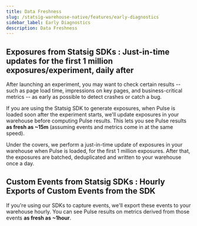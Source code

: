 ```yaml
---
title: Data Freshness
slug: /statsig-warehouse-native/features/early-diagnostics
sidebar_label: Early Diagnostics
description: Data Freshness 
---
```


## Exposures from Statsig SDKs : Just-in-time updates for the first 1 million exposures/experiment, daily after

After launching an experiment, you may want to check certain results -- such as page load time, impressions on key pages, and business-critical metrics -- as early as possible to detect crashes or catch a bug.

If you are using the Statsig SDK to generate exposures, when Pulse is loaded soon after the experiment starts, we'll update exposures in your warehouse before computing Pulse results. This lets you see Pulse results **as fresh as ~15m** (assuming events and metrics come in at the same speed).

Under the covers, we perform a just-in-time update of exposures in your warehouse when Pulse is loaded, for the first 1 million exposures. After that, the exposures are batched, deduplicated and written to your warehouse once a day.

## Custom Events from Statsig SDKs : Hourly Exports of Custom Events from the SDK

If you're using our SDKs to capture events, we'll export these events to your warehouse hourly. You can see Pulse results on metrics derived from those events **as fresh as ~1hour**. 

